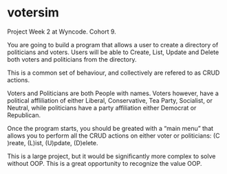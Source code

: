 # votersim
Project Week 2 at Wyncode. Cohort 9.

You are going to build a program that allows a user to create a directory of politicians and voters. Users will be able to Create, List, Update and Delete both voters and politicians from the directory.

This is a common set of behaviour, and collectively are refered to as CRUD actions.

Voters and Politicians are both People with names. Voters however, have a political affliliation of either Liberal, Conservative, Tea Party, Socialist, or Neutral, while politicians have a party affiliation either Democrat or Republican.

Once the program starts, you should be greated with a “main menu” that allows you to perform all the CRUD actions on either voter or politicians: (C )reate, (L)ist, (U)pdate, (D)elete.

This is a large project, but it would be significantly more complex to solve without OOP. This is a great opportunity to recognize the value OOP.

